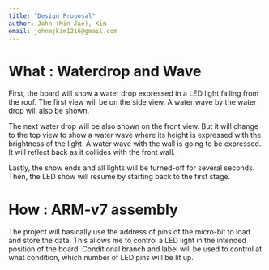 ```yaml
---
title: "Design Proposal"
author: John (Min Jae), Kim
email: johnmjkim1216@gmail.com
---
```



# What : Waterdrop and Wave

First, the board will show a water drop expressed in a LED light falling from the roof. The first view will be on the side view. A water wave by the water drop will also be shown.

The next water drop will be also shown on the front view. But it will change to the top view to show a water wave where its height is expressed with the brightness of the light. A water wave with the wall is going to be expressed. It will reflect back as it collides with the front wall.

Lastly, the show ends and all lights will be turned-off for several seconds. Then, the LED show will resume by starting back to the first stage.

# How : ARM-v7 assembly

The project will basically use the address of pins of the micro-bit to load and store the data. This allows me to control a LED light in the intended position of the board. Conditional branch and label will be used to control at what condition, which number of LED pins will be lit up. 

